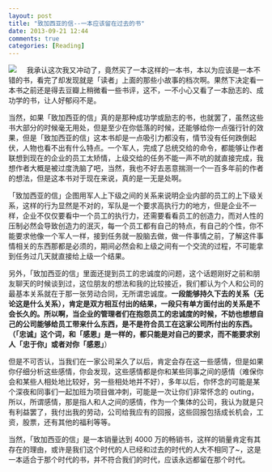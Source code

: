 ```yaml
---
layout: post
title: "致加西亚的信--一本应该留在过去的书"
date: 2013-09-21 12:44
comments: true
categories: [Reading]
---
```


<img src="https://pic.yupoo.com/khotyn/Db71zdyA/medish.jpg" style="float: left; margin-right: 20px;"/>

我承认这次我又冲动了，竟然买了一本这样的一本书，本以为应该是一本不错的书，看完了却发现就是「读者」上面的那些小故事的档次啊。果然下决定看一本书之前还是得去豆瓣上稍微看一些书评，这不，一不小心又看了一本励志的、成功学的书，让人好郁闷不是。

当然，如果「致加西亚的信」真的是那种成功学或励志的书，也就罢了，虽然这些书大部分的时候毫无用处，但是至少在你低落的时候，还能够给你一点强行针的效果，但是「致加西亚的信」这本书却是一点吸引力都没有，情节没有任何跌倒起伏，人物也看不出有什么特点。一个军人，完成了总统交给的命令，都能够让作者联想到现在的企业的员工太矫情，上级交给的任务不能一声不吭的就直接完成，我想作者大概是被过度洗脑了吧，当然，我也不好去恶意揣测一个一百多年前的作者的想法，但是这本书对于现在来说，真的是一无是处啊。

「致加西亚的信」企图用军人上下级之间的关系来说明企业内部的员工的上下级关系，这样的行为显然是不对的，军队是一个要求高执行力的地方，但是企业不一样，企业不仅仅要看中一个员工的执行力，还需要看看员工的创造力，而对人性的压制必然会导致创造力的泯灭，每一个员工都有自己的特点，有自己的个性，你不能要求他像一个军人一样，接到任务就一股脑去做，做一件事情之前，了解这件事情相关的东西那都是必须的，期间必然会和上级之间有一个交流的过程，不可能拿到任务过几天就直接给上级一个结果。

另外，「致加西亚的信」里面还提到员工的忠诚度的问题，这个话题刚好之前和朋友聊天的时候谈到过，这位朋友的想法和我的比较接近，我们都认为个人和公司的最基本关系就在于那一张劳动合同，无所谓忠诚度。**一段能够持久下去的关系（无论这是什么关系），肯定是双方相互付出的结果，一段只有单方面付出的关系是不会长久的。**所以啊，当企业的管理者们在抱怨员工的忠诚度的时候，不妨也想想自己的公司能够给员工带来什么东西，是不是符合员工在这家公司所付出的东西。（**「忠诚」这个词，和「感恩」是一样的，都只能是对自己的要求，而不能要求别人「忠于你」或者对你「感恩」**）

但是不可否认，当我们在一家公司呆久了以后，肯定会存在这一些感情，但是如果你仔细分析这些感情，你会发现，这些感情都是你和某些同事之间的感情（难保你会和某些人相处地比较好，另一些相处地并不好），多年以后，你怀念的可能是某个深夜和同事们一起加班为项目做冲刺，可能是一次让你们非常怀念的 outing，所以，所谓感情，那是指人和人之间的感情，作为一个集体的公司，我认为就是只有利益罢了，我付出我的劳动，公司给我应有的回报，这些回报包括成长机会，工资，股票，还有其他的福利等等。

当然，「致加西亚的信」是一本销量达到 4000 万的畅销书，这样的销量肯定有其存在的理由，或许是我们这个时代的人已经和过去的时代的人大不相同了~，这是一本适合于那个时代的书，并不符合我们的时代，应该永远都留在那个时代。